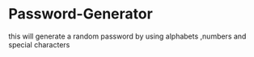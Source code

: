 # Password-Generator
this will generate a random password by using alphabets ,numbers and special characters 
